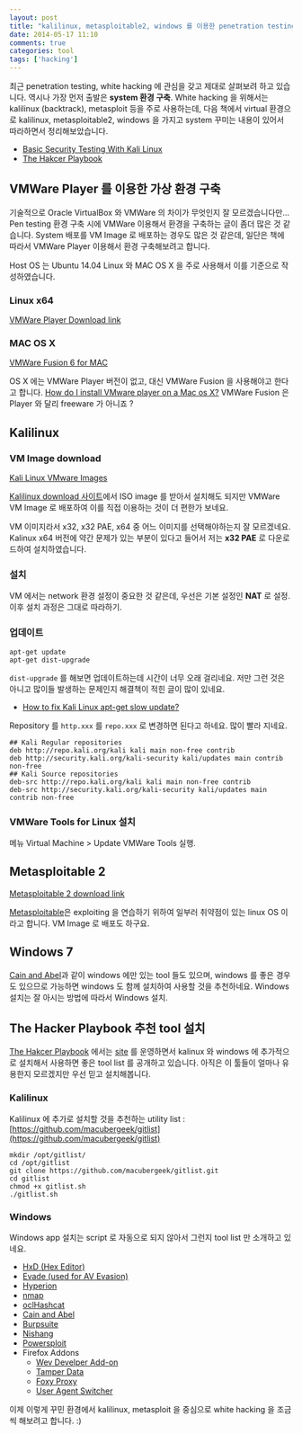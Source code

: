 ```yaml
---
layout: post
title: "kalilinux, metasploitable2, windows 를 이용한 penetration testing 환경 구축"
date: 2014-05-17 11:10
comments: true
categories: tool
tags: ['hacking']
---
```


최근 penetration testing, white hacking 에 관심을 갖고 제대로 살펴보려 하고 있습니다. 역시나 가장 먼저 출발은 **system 환경 구축**.
White hacking 을 위해서는 kalilinux (backtrack), metasploit 등을 주로 사용하는데, 다음 책에서 virtual 환경으로 kalilinux, metasploitable2, windows 을 가지고 system 꾸미는 내용이 있어서 따라하면서 정리해보았습니다.

<!--more-->

* [Basic Security Testing With Kali Linux](http://www.amazon.com/Basic-Security-Testing-Kali-Linux/dp/1494861275/ref=sr_1_1?s=books&ie=UTF8&qid=1400293211&sr=1-1&keywords=basic+security+testing+with+kali+linux)
* [The Hakcer Playbook](http://www.amazon.com/The-Hacker-Playbook-Practical-Penetration/dp/1494932636/ref=pd_rhf_gw_p_d_8)

<!--more-->

## VMWare Player 를 이용한 가상 환경 구축

기술적으로 Oracle VirtualBox 와 VMWare 의 차이가 무엇인지 잘 모르겠습니다만... Pen testing 환경 구축 시에 VMWare 이용해서 환경을 구축하는 글이 좀더 많은 것 같습니다. System 배포를 VM Image 로 배포하는 경우도 많은 것 같은데, 일단은 책에 따라서 VMWare Player 이용해서 환경 구축해보려고 합니다. 

Host OS 는 Ubuntu 14.04 Linux 와 MAC OS X 을 주로 사용해서 이를 기준으로 작성하였습니다.


### Linux x64
[VMWare Player Download link](https://my.vmware.com/web/vmware/free#desktop_end_user_computing/vmware_player/6_0)

### MAC OS X

[VMWare Fusion 6 for MAC](http://www.vmware.com/products/fusion/)

OS X 에는 VMWare Player 버전이 없고, 대신 VMWare Fusion 을 사용해야고 한다고 합니다. [How do I install VMware player on a Mac os X?](http://superuser.com/questions/456741/how-do-i-install-vmware-player-on-a-mac-os-x)
VMWare Fusion 은 Player 와 달리 freeware 가 아니죠 ?


## Kalilinux

### VM Image download

[Kali Linux VMware Images](http://www.offensive-security.com/kali-llnux-vmware-arm-image-download/)

[Kalilinux download 사이트](http://www.kali.org/downloads/)에서 ISO image 를 받아서 설치해도 되지만 VMWare VM Image 로 배포하여 이를 직접 이용하는 것이 더 편한가 보네요.

VM 이미지라서 x32, x32 PAE, x64 중 어느 이미지를 선택해야하는지 잘 모르겠네요.
Kalinux x64 버전에 약간 문제가 있는 부분이 있다고 들어서 저는 **x32 PAE** 로 다운로드하여 설치하였습니다.

### 설치

VM 에서는 network 환경 설정이 중요한 것 같은데, 우선은 기본 설정인 **NAT** 로 설정.
이후 설치 과정은 그대로 따라하기.

### 업데이트

	apt-get update
    apt-get dist-upgrade

`dist-upgrade` 를 해보면 업데이트하는데 시간이 너무 오래 걸리네요. 
저만 그런 것은 아니고 많이들 발생하는 문제인지 해결책이 적힌 글이 많이 있네요.

* [How to fix Kali Linux apt-get slow update? ](http://www.blackmoreops.com/2013/10/30/fix-kali-linux-apt-get-slow-update/#)

Repository 를 `http.xxx` 를 `repo.xxx` 로 변경하면 된다고 하네요. 많이 빨라 지네요. 

	## Kali Regular repositories	
	deb http://repo.kali.org/kali kali main non-free contrib
	deb http://security.kali.org/kali-security kali/updates main contrib non-free
	## Kali Source repositories
	deb-src http://repo.kali.org/kali kali main non-free contrib
	deb-src http://security.kali.org/kali-security kali/updates main contrib non-free

### VMWare Tools for Linux 설치

메뉴 Virtual Machine > Update VMWare Tools 실행. 


## Metasploitable 2

[Metasploitable 2 download link](http://sourceforge.net/projects/metasploitable/)

[Metasploitable](http://sourceforge.net/projects/metasploitable/)은 exploiting 을 연습하기 위하여 일부러 취약점이 있는 linux OS 이라고 합니다. VM Image 로 배포도 하구요.

## Windows 7

[Cain and Abel](http://www.oxid.it/cain.html)과 같이 windows 에만 있는 tool 들도 있으며, windows 를 좋은 경우도 있으므로 가능하면 windows 도 함께 설치하여 사용할 것을 추천하네요.
Windows 설치는 잘 아시는 방법에 따라서 Windows 설치. 


## The Hacker Playbook 추천 tool 설치

[The Hakcer Playbook](http://www.amazon.com/The-Hacker-Playbook-Practical-Penetration/dp/1494932636/ref=pd_rhf_gw_p_d_8) 에서는 [site](http://thehackerplaybook.com/dashboard/) 를 운영하면서 kalinux 와 windows 에 추가적으로 설치해서 사용하면 좋은 tool list 를 공개하고 있습니다. 
아직은 이 툴들이 얼마나 유용한지 모르겠지만 우선 믿고 설치해봅니다. 

### Kalilinux

Kalilinux 에 추가로 설치할 것을 추천하는 utility list : [https://github.com/macubergeek/gitlist](https://github.com/macubergeek/gitlist)

	mkdir /opt/gitlist/
	cd /opt/gitlist
	git clone https://github.com/macubergeek/gitlist.git
	cd gitlist
	chmod +x gitlist.sh
	./gitlist.sh

### Windows

Windows app 설치는 script 로 자동으로 되지 않아서 그런지 tool list 만 소개하고 있네요.

* [HxD (Hex Editor)](http://mh-nexus.de/en/hxd/)
* [Evade (used for AV Evasion)](http://www.securepla.net/antivirus-now-you-see-me-now-you-dont/)
* [Hyperion](http://nullsecurity.net/tools/binary.html)
* [nmap](http://nmap.org/download.html)
* [oclHashcat](http://hashcat.net/oclhashcat/)
* [Cain and Abel](http://www.oxid.it/cain.html)
* [Burpsuite](http://portswigger.net/burp/)
* [Nishang](https://code.google.com/p/nishang/)
* [Powersploit](https://github.com/mattifestation/PowerSploit)
* Firefox Addons
	- [Wev Develper Add-on](https://addons.mozilla.org/ko/firefox/addon/web-developer/)
	- [Tamper Data](https://addons.mozilla.org/ko/firefox/addon/tamper-data/?src=search)
	- [Foxy Proxy](https://addons.mozilla.org/ko/firefox/addon/foxyproxy-standard/?src=search)
	- [User Agent Switcher](https://addons.mozilla.org/ko/firefox/addon/user-agent-switcher/?src=search)


이제 이렇게 꾸민 환경에서 kalilinux, metasploit 을 중심으로 white hacking 을 조금씩 해보려고 합니다. :)





